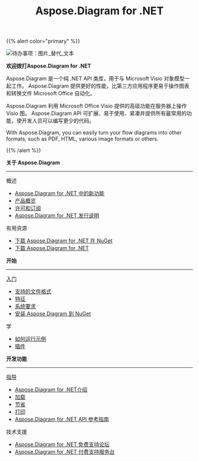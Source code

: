 ﻿---
title: Aspose.Diagram for .NET
type: docs
description: Aspose.Diagram, is a pure .NET API for working with the Microsoft Visio Object Model.It provides Visio file formats conversions to images, PDF, HTML, XML and XAML formats. Popular file formats supported include VSD, VSS, VDW, VST, VSDX, VSSX, VSTX, VSDM, VSTM, and VSSM.
weight: 10
url: /zh/net/
is_root: true
aliases:
  - /net/home/
  - /diargam/net/
---
{{% alert color="primary" %}} 

![待办事项：图片_替代_文本](home_1.png)

**欢迎拨打Aspose.Diagram for .NET**

Aspose.Diagram 是一个纯 .NET API 类库，用于与 Microsoft Visio 对象模型一起工作。 Aspose.Diagram 提供更好的性能，比第三方应用程序更易于操作图表和转换文件 Microsoft Office 自动化。

Aspose.Diagram 利用 Microsoft Office Visio 提供的高级功能在服务器上操作 Visio 图。 Aspose.Diagram API 可扩展、易于使用、紧凑并提供所有最常用的功能，使开发人员可以编写更少的代码。

With Aspose.Diagram, you can easily turn your flow diagrams into other formats, such as PDF, HTML, various image formats or others. 

{{% /alert %}} 

<div class="row">
	<div class="col-md-4">
		<p><b>关于 Aspose.Diagram</b></p>
			<hr><p>概述</p></hr>
			<ul>
				<li><a href="/diagram/zh/net/whatsnew/">Aspose.Diagram for .NET 中的新功能</a></li>
				<li><a href="/diagram/zh/net/overview/">产品概览</a></li>
				<li><a href="/diagram/zh/net/licensing/">许可和订阅</a></li>
			  <li><a href="/diagram/zh/net/release-notes/">Aspose.Diagram for .NET 发行说明</a></li>
			</ul>            
	        <p>有用资源</p>
			<ul>
				<li><a href="https://www.nuget.org/packages/Aspose.Diagram/">下载 Aspose.Diagram for .NET 在 NuGet</a></li>
				<li><a href="https://downloads.aspose.com/diagram/net">下载 Aspose.Diagram for .NET</a></li>
			</ul>
	</div>
	<div class="col-md-4">
		<p><b>开始</b></p>
			<hr><p><a href="/diagram/zh/net/getting-started/">入门</a></p></hr>
			<ul>
				<li><a href="/diagram/zh/net/supported-file-formats/">支持的文件格式</a></li>
				<li><a href="/diagram/zh/net/feature-list/">特征</a></li>
				<li><a href="/diagram/zh/net/system-requirements/">系统要求</a></li>
				<li><a href="/diagram/zh/net/installation/">安装 Aspose Diagram 到 NuGet</a></li>
			</ul>
			<p>学</p>
			<ul>
				<li><a href="/diagram/zh/net/how-to-run-the-examples/">如何运行示例</a></li>
				<li><a href="/diagram/zh/net/plugins/">插件</a></li>
			</ul>
	</div>
	<div class="col-md-4">
		<p><b>开发功能</b></p>
			<hr><p><a href="/diagram/zh/net/developer-guide/">指导</a></p></hr>
			<ul>
				<li><a href="/diagram/zh/net/introduction/">Aspose.Diagram for .NET介绍</a></li>
				<li><a href="/diagram/zh/net/open-visio-document/">加载</a></li>
				<li><a href="/diagram/zh/net/save-visio-document/">节省</a></li>
				<li><a href="/diagram/zh/net/working-with-print/">打印</a></li>
				<li><a href="https://reference.aspose.com/diagram/net">Aspose.Diagram for .NET API 参考指南</a></li>
			</ul>	
			<p>技术支援</p>
			<ul>
				<li><a href="https://forum.aspose.com/c/diagram/17">Aspose.Diagram for .NET 免费支持论坛</a></li>
				<li><a href="https://helpdesk.aspose.com/">Aspose.Diagram for .NET 付费支持服务台</a></li>
			</ul>
	</div>
</div>
